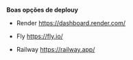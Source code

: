 **Boas opções de deplouy**

- Render
https://dashboard.render.com/

- Fly
https://fly.io/

- Railway
https://railway.app/